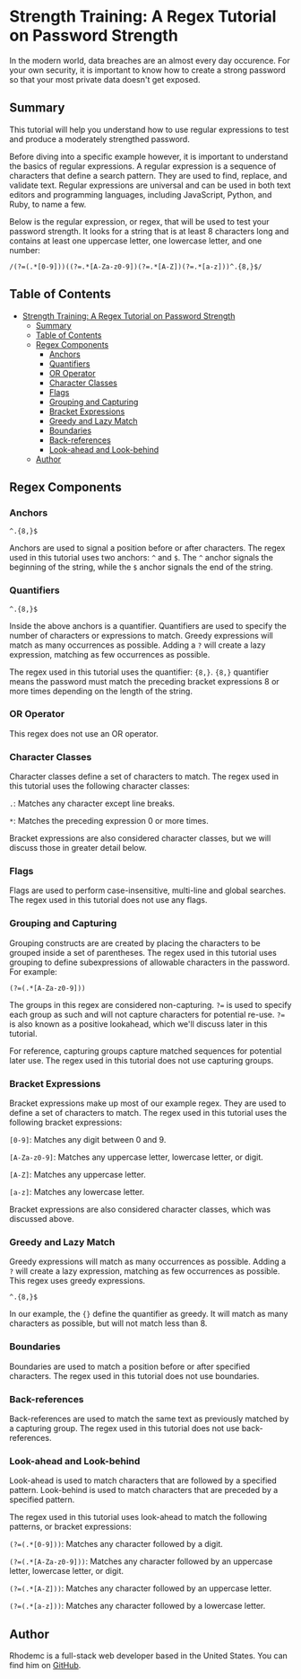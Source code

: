 # Strength Training: A Regex Tutorial on Password Strength

In the modern world, data breaches are an almost every day occurence. For your own security, it is important to know how to create a strong password so that your most private data doesn't get exposed.

## Summary

This tutorial will help you understand how to use regular expressions to test and produce a moderately strengthed password.

Before diving into a specific example however, it is important to understand the basics of regular expressions. A regular expression is a sequence of characters that define a search pattern. They are used to find, replace, and validate text. Regular expressions are universal and can be used in both text editors and programming languages, including JavaScript, Python, and Ruby, to name a few.

Below is the regular expression, or regex, that will be used to test your password strength. It looks for a string that is at least 8 characters long and contains at least one uppercase letter, one lowercase letter, and one number:

`/(?=(.*[0-9]))((?=.*[A-Za-z0-9])(?=.*[A-Z])(?=.*[a-z]))^.{8,}$/`

## Table of Contents

- [Strength Training: A Regex Tutorial on Password Strength](#strength-training-a-regex-tutorial-on-password-strength)
  - [Summary](#summary)
  - [Table of Contents](#table-of-contents)
  - [Regex Components](#regex-components)
    - [Anchors](#anchors)
    - [Quantifiers](#quantifiers)
    - [OR Operator](#or-operator)
    - [Character Classes](#character-classes)
    - [Flags](#flags)
    - [Grouping and Capturing](#grouping-and-capturing)
    - [Bracket Expressions](#bracket-expressions)
    - [Greedy and Lazy Match](#greedy-and-lazy-match)
    - [Boundaries](#boundaries)
    - [Back-references](#back-references)
    - [Look-ahead and Look-behind](#look-ahead-and-look-behind)
  - [Author](#author)

## Regex Components

### Anchors

`^.{8,}$`

Anchors are used to signal a position before or after characters. The regex used in this tutorial uses two anchors: `^` and `$`. The `^` anchor signals the beginning of the string, while the `$` anchor signals the end of the string.

### Quantifiers

`^.{8,}$`

Inside the above anchors is a quantifier. Quantifiers are used to specify the number of characters or expressions to match. Greedy expressions will match as many occurrences as possible. Adding a `?` will create a lazy expression, matching as few occurrences as possible.

The regex used in this tutorial uses the quantifier: `{8,}`. `{8,}` quantifier means the password must match the preceding bracket expressions 8 or more times depending on the length of the string.

### OR Operator

This regex does not use an OR operator.

### Character Classes

Character classes define a set of characters to match. The regex used in this tutorial uses the following character classes:

`.`: Matches any character except line breaks.

`*`: Matches the preceding expression 0 or more times.

Bracket expressions are also considered character classes, but we will discuss those in greater detail below.

### Flags

Flags are used to perform case-insensitive, multi-line and global searches. The regex used in this tutorial does not use any flags.

### Grouping and Capturing

Grouping constructs are are created by placing the characters to be grouped inside a set of parentheses. The regex used in this tutorial uses grouping to define subexpressions of allowable characters in the password. For example:

`(?=(.*[A-Za-z0-9]))`

The groups in this regex are considered non-capturing. `?=` is used to specify each group as such and will not capture characters for potential re-use. `?=` is also known as a positive lookahead, which we'll discuss later in this tutorial.

For reference, capturing groups capture matched sequences for potential later use. The regex used in this tutorial does not use capturing groups.

### Bracket Expressions

Bracket expressions make up most of our example regex. They are used to define a set of characters to match. The regex used in this tutorial uses the following bracket expressions:

`[0-9]`: Matches any digit between 0 and 9.

`[A-Za-z0-9]`: Matches any uppercase letter, lowercase letter, or digit.

`[A-Z]`: Matches any uppercase letter.

`[a-z]`: Matches any lowercase letter.

Bracket expressions are also considered character classes, which was discussed above.

### Greedy and Lazy Match

Greedy expressions will match as many occurrences as possible. Adding a `?` will create a lazy expression, matching as few occurrences as possible. This regex uses greedy expressions.

`^.{8,}$`

In our example, the `{}` define the quantifier as greedy. It will match as many characters as possible, but will not match less than 8.

### Boundaries

Boundaries are used to match a position before or after specified characters. The regex used in this tutorial does not use boundaries.

### Back-references

Back-references are used to match the same text as previously matched by a capturing group. The regex used in this tutorial does not use back-references.

### Look-ahead and Look-behind

Look-ahead is used to match characters that are followed by a specified pattern. Look-behind is used to match characters that are preceded by a specified pattern.

The regex used in this tutorial uses look-ahead to match the following patterns, or bracket expressions:

`(?=(.*[0-9]))`: Matches any character followed by a digit.

`(?=(.*[A-Za-z0-9]))`: Matches any character followed by an uppercase letter, lowercase letter, or digit.

`(?=(.*[A-Z]))`: Matches any character followed by an uppercase letter.

`(?=(.*[a-z]))`: Matches any character followed by a lowercase letter.

## Author

Rhodemc is a full-stack web developer based in the United States. You can find him on [GitHub](https://github.com/rhodemc/).
